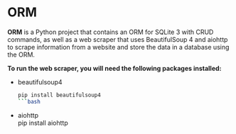 # ORM
__ORM__ is a Python project that contains an ORM for SQLite 3 with CRUD commands, as well as a web scraper that uses BeautifulSoup 4 and aiohttp to scrape information from a website and store the data in a database using the ORM.

__To run the web scraper, you will need  the following packages installed:__

- beautifulsoup4  
  ```bash
  pip install beautifulsoup4
  ```bash
- aiohttp  
  pip install aiohttp
  ```
